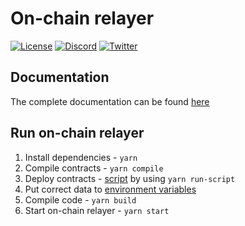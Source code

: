# On-chain relayer

[![License](https://img.shields.io/badge/license-MIT-green)](https://choosealicense.com/licenses/mit/)
[![Discord](https://img.shields.io/discord/786251205008949258?logo=discord)](https://discord.gg/2CT6hN6C)
[![Twitter](https://img.shields.io/twitter/follow/redstone_defi?style=flat&logo=twitter)](https://twitter.com/intent/follow?screen_name=redstone_defi)

## Documentation

The complete documentation can be found [here](https://docs.redstone.finance/docs/smart-contract-devs/get-started/redstone-classic)

## Run on-chain relayer

1. Install dependencies - `yarn`
2. Compile contracts - `yarn compile`
3. Deploy contracts - [script](./scripts/price-feeds/deploy-price-feeds-contracts.ts) by using `yarn run-script`
4. Put correct data to [environment variables](https://docs.redstone.finance/docs/smart-contract-devs/get-started/redstone-classic#environment-variables)
5. Compile code - `yarn build`
6. Start on-chain relayer - `yarn start`
